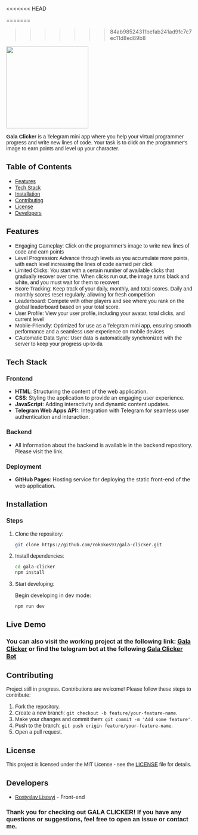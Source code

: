 <link href="https://fonts.googleapis.com/css2?family=Poppins:wght@400;600;700&display=swap" rel="stylesheet">

<style>.poppins {font-family: 'Poppins', sans-serif;}</style>
<<<<<<< HEAD

=======
<style>.center {text-align: center;}</style>

<!-- # <span class="poppins">GALA CLICKER</span> -->
>>>>>>> 84ab98524311befab241ad9fc7c7ec11d8ed89b8
<img class="center" src="https://rokokos97.github.io/gala-clicker/gala-clicker-cover.webp" width="220">

<span class="poppins">**Gala Clicker** is a Telegram mini app where you help your virtual programmer progress and write new lines of code. Your task is to click on the programmer's image to earn points and level up your character.</span>

## <span class="poppins">Table of Contents</span>

- <span class="poppins">[Features](#span-classpoppinsfeaturesspan)</span>
- <span class="poppins">[Tech Stack](#span-classpoppinstech-stackspan)</span>
- <span class="poppins">[Installation](#span-classpoppinsinstallationspan)</span>
- <span class="poppins">[Contributing](#span-classpoppinscontributingspan)</span>
- <span class="poppins">[License](#span-classpoppinslicensespan)</span>
- <span class="poppins">[Developers](#span-classpoppinsdevelopersspan)</span>

## <span class="poppins">Features</span>

- <span class="poppins">Engaging Gameplay: Click on the programmer’s image to write new lines of code and earn points</span>
- <span class="poppins">Level Progression: Advance through levels as you accumulate more points, with each level increasing the lines of code earned per click</span>
- <span class="poppins">Limited Clicks: You start with a certain number of available clicks that gradually recover over time. When clicks run out, the image turns black and white, and you must wait for them to recovert</span>
- <span class="poppins">Score Tracking: Keep track of your daily, monthly, and total scores. Daily and monthly scores reset regularly, allowing for fresh competition</span>
- <span class="poppins">Leaderboard: Compete with other players and see where you rank on the global leaderboard based on your total score.</span>
- <span class="poppins">User Profile: View your user profile, including your avatar, total clicks, and current level</span>
- <span class="poppins">Mobile-Friendly: Optimized for use as a Telegram mini app, ensuring smooth performance and a seamless user experience on mobile devices</span>
- <span class="poppins">CAutomatic Data Sync: User data is automatically synchronized with the server to keep your progress up-to-da</span>


## <span class="poppins">Tech Stack</span>
### <span class="poppins">Frontend</span>
- **HTML**: Structuring the content of the web application.
- **CSS**: Styling the application to provide an engaging user experience.
- **JavaScript**: Adding interactivity and dynamic content updates.
- **Telegram Web Apps API:**: Integration with Telegram for seamless user authentication and interaction.
### <span class="poppins">Backend</span>
- All information about the backend is available in the backend repository. Please visit the link.

### <span class="poppins">Deployment</span>
- **GitHub Pages**: Hosting service for deploying the static front-end of the web application.

## <span class="poppins">Installation</span>
### <span class="poppins">Steps</span>

1. <span class="poppins">Clone the repository:</span>

    ```bash
    git clone https://github.com/rokokos97/gala-clicker.git
    ```

2. <span class="poppins">Install dependencies:</span>

    ```bash
    cd gala-clicker
    npm install
    ```

3. <span class="poppins">Start developing:</span>

   Begin developing in dev mode:</span>

    ```env
    npm run dev
    ```


## <span class="poppins">Live Demo</span>

### <span class="poppins">You can also visit the working project at the following link:</span> [Gala Clicker](rokokos97.github.io/gala-clicker/) or find the telegram bot at the following [Gala Clicker Bot](https://web.telegram.org/k/#@gala_clicker_bot)

## <span class="poppins">Contributing</span>

<span class="poppins">Project still in progress. Contributions are welcome! Please follow these steps to contribute:</span>

1. <span class="poppins">Fork the repository.</span>
2. <span class="poppins">Create a new branch: `git checkout -b feature/your-feature-name`.</span>
3. <span class="poppins">Make your changes and commit them: `git commit -m 'Add some feature'`.</span>
4. <span class="poppins">Push to the branch: `git push origin feature/your-feature-name`.</span>
5. <span class="poppins"> Open a pull request.</span>

## <span class="poppins">License</span>

<span class="poppins">This project is licensed under the MIT License - see the [LICENSE](LICENSE.txt) file for details.</span>

## <span class="poppins">Developers</span>

- <span class="poppins">[Rostyslav Lisovyi](https://github.com/rokokos97)</span> - Front-end

### <span class="poppins">Thank you for checking out GALA CLICKER! If you have any questions or suggestions, feel free to open an issue or contact me.</span>

